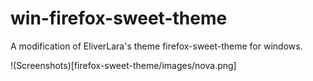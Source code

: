 # win-firefox-sweet-theme
A modification of EliverLara's theme firefox-sweet-theme for windows.

!(Screenshots)[firefox-sweet-theme/images/nova.png]
